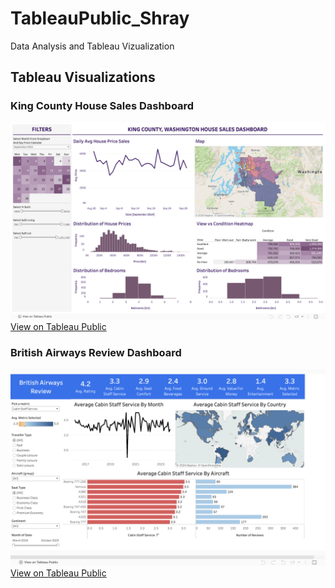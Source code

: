 # TableauPublic_Shray
Data Analysis and Tableau Vizualization

## Tableau Visualizations

### King County House Sales Dashboard

![Image description](https://github.com/shrayarora99/TableauPublic_Shray/blob/main/Washington%20House%20Sales%20Analysis.png)
[View on Tableau Public](https://public.tableau.com/path_to_your_viz)

### British Airways Review Dashboard
![Image description](https://github.com/shrayarora99/TableauPublic_Shray/blob/main/British%20Airways%20Customer%20Reviews%20Analysis.png)
[View on Tableau Public](https://public.tableau.com/path_to_your_other_viz)

